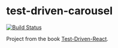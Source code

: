 # test-driven-carousel

[![Build Status](https://travis-ci.com/LeivBergmann/test-driven-carousel.svg?branch=master)](https://travis-ci.com/LeivBergmann/test-driven-carousel)

Project from the book
[Test-Driven-React](https://pragprog.com/book/tbreact/test-driven-react).
